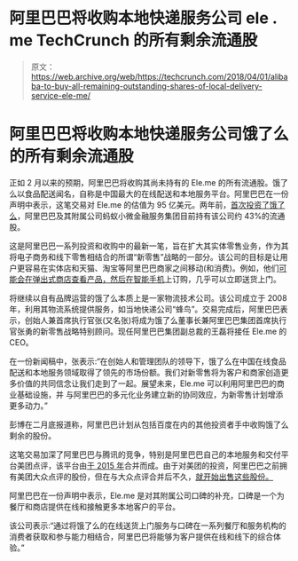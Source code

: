 # 阿里巴巴将收购本地快递服务公司 ele . me TechCrunch 的所有剩余流通股

> 原文：<https://web.archive.org/web/https://techcrunch.com/2018/04/01/alibaba-to-buy-all-remaining-outstanding-shares-of-local-delivery-service-ele-me/>

# 阿里巴巴将收购本地快递服务公司饿了么的所有剩余流通股

正如 2 月以来的预期，阿里巴巴将收购其尚未持有的 Ele.me 的所有流通股。饿了么以食品配送闻名，自称是中国最大的在线配送和本地服务平台。阿里巴巴在一份声明中表示，这笔交易对 Ele.me 的估值为 95 亿美元。两年前，[首次投资了饿了么](https://web.archive.org/web/20221025222356/https://techcrunch.com/2016/04/18/alibaba-confirms-1-25b-investment-in-food-delivery-service-ele-me/)，阿里巴巴及其附属公司蚂蚁小微金融服务集团目前持有该公司约 43%的流通股。

这是阿里巴巴一系列投资和收购中的最新一笔，旨在扩大其实体零售业务，作为其将电子商务和线下零售相结合的所谓“新零售”战略的一部分。该公司的目标是让用户更容易在实体店和天猫、淘宝等阿里巴巴商家之间移动(和消费)。例如，他们[可能会在弹出式商店查看产品，然后在智能手机](https://web.archive.org/web/20221025222356/https://www.forbes.com/sites/ywang/2017/11/10/a-first-look-into-alibabas-new-retail-vision-ahead-of-singles-day/#45dc49523ef6)上订购，几乎可以立即送货上门。

将继续以自有品牌运营的饿了么本质上是一家物流技术公司。该公司成立于 2008 年，利用其物流系统提供服务，如当地快递公司“蜂鸟”。交易完成后，阿里巴巴表示，创始人兼首席执行官张(又名张)将成为饿了么董事长兼阿里巴巴集团首席执行官张勇的新零售战略特别顾问。现任阿里巴巴集团副总裁的王磊将接任 Ele.me 的 CEO。

在一份新闻稿中，张表示:“在创始人和管理团队的领导下，饿了么在中国在线食品配送和本地服务领域取得了领先的市场份额。我们对新零售将为客户和商家创造更多价值的共同信念让我们走到了一起。展望未来，Ele.me 可以利用阿里巴巴的商业基础设施，并
与阿里巴巴的多元化业务建立新的协同效应，为新零售计划增添更多动力。”

彭博在二月底报道称，阿里巴巴计划从包括百度在内的其他投资者手中收购饿了么剩余的股份。

这笔交易加深了阿里巴巴与腾讯的竞争，特别是阿里巴巴自己的本地服务和交付平台美团点评，该平台由[于 2015 年](https://web.archive.org/web/20221025222356/https://techcrunch.com/2015/10/08/meituan-and-dianping-chinas-top-group-deals-sites-merge-in-multi-billion-dollar-deal/)合并而成。由于对美团的投资，阿里巴巴之前拥有美团大众点评的股份，但在与大众点评合并后不久，[就开始出售这些股份。](https://web.archive.org/web/20221025222356/https://techcrunch.com/2016/01/28/alibaba-will-reportedly-sell-its-meituan-dianping-stake-for-900m/)

阿里巴巴在一份声明中表示，Ele.me 是对其附属公司口碑的补充，口碑是一个为餐厅和商店提供在线和接触更多本地客户的平台。

该公司表示:“通过将饿了么的在线送货上门服务与口碑在一系列餐厅和服务机构的消费者获取和参与能力相结合，阿里巴巴将能够为客户提供在线和线下的综合体验。”